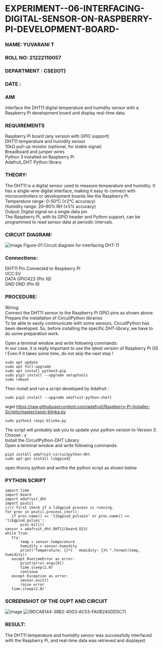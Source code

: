 # EXPERIMENT--06-INTERFACING-DIGITAL-SENSOR-ON-RASPBERRY-PI-DEVELOPMENT-BOARD-

### NAME: YUVARANI T
### ROLL NO: 21222110057
### DEPARTMENT : CSE(IOT)
### DATE :

### AIM
interface the DHT11 digital temperature and humidity sensor with a Raspberry Pi development board and display real-time data.

### REQUIREMENTS
Raspberry Pi board (any version with GPIO support)<BR>
DHT11 temperature and humidity sensor<BR>
10kΩ pull-up resistor (optional, for stable signal)<BR>
Breadboard and jumper wires<BR>
Python 3 installed on Raspberry Pi<BR>
Adafruit_DHT Python library<BR>

### THEORY:
The DHT11 is a digital sensor used to measure temperature and humidity. It has a single-wire digital interface, making it easy to connect with microcontrollers or development boards like the Raspberry Pi.<BR>
Temperature range: 0–50°C (±2°C accuracy)<BR>
Humidity range: 20–90% RH (±5% accuracy)<BR>
Output: Digital signal on a single data pin<BR>
The Raspberry Pi, with its GPIO header and Python support, can be programmed to read sensor data at periodic intervals.

### CIRCUIT DIAGRAM:
 ![image](https://github.com/user-attachments/assets/4da8be8e-498d-47cc-8d36-edeb1bc9a299)
 Figure-01 Circuit diagram for interfacing DHT-11

### Connections:

DHT11 Pin	Connected to Raspberry Pi<BR>
VCC	5V<BR>
DATA	GPIO423  (Pin 16)<BR>
GND	GND (Pin 6)<BR>

### PROCEDURE:

Wiring:<BR>
Connect the DHT11 sensor to the Raspberry Pi GPIO pins as shown above.<BR>
Prepare the installation of CircuitPython libraries<BR>
To be able to easily communicate with some sensors, CircuitPython has been developed. So, before installing the specific DHT-library, we have to do some preparation work.<BR>

Open a terminal window and write following commands:<BR>
In our case, it is really important to use the latest version of Raspberry Pi OS ! Even if it takes some time, do not skip the next step !<BR>
```
sudo apt update
sudo apt full-upgrade
sudo apt install python3-pip
sudo pip3 install --upgrade setuptools
sudo reboot
```
Then install and run a script developed by Adafruit :<BR>
```
sudo pip3 install --upgrade adafruit-python-shell
```
wget https://raw.githubusercontent.com/adafruit/Raspberry-Pi-Installer-Scripts/master/raspi-blinka.py
```
sudo python3 raspi-blinka.py
```
The script will probably ask you to update your python version to Version 3. Choose : y<BR>
Install the CircuitPython-DHT Library<BR>
Open a terminal window and write following commands:<BR>
```
pip3 install adafruit-circuitpython-dht
sudo apt-get install libgpiod2
```
open thonny python and writhe the python script as shown below 

### PYTHON SCRIPT 
 ```
import time
import board
import adafruit_dht
import psutil
//// first check if a libgpiod process is running. 
for proc in psutil.process_iter():
    if proc.name() == 'libgpiod_pulsein' or proc.name() == 'libgpiod_pulsei':
        proc.kill()
sensor = adafruit_dht.DHT11(board.D23)
while True:
    try:
        temp = sensor.temperature
        humidity = sensor.humidity
        print("Temperature: {}*C   Humidity: {}% ".format(temp, humidity))
    except RuntimeError as error:
        print(error.args[0])
        time.sleep(2.0)
        continue
    except Exception as error:
        sensor.exit()
        raise error
    time.sleep(2.0)`
```

### SCREENSHOT OF THE OUPT AND CIRCUIT 

![image](https://github.com/user-attachments/assets/ea2bd023-bac2-4085-9d05-195c6fcc9b08)
![{9DCA8144-38B2-4003-AC53-FA0B240DD5C7}](https://github.com/user-attachments/assets/0dc4d674-3290-4c53-9de6-f32a82d2ed95)

### RESULT:
The DHT11 temperature and humidity sensor was successfully interfaced with the Raspberry Pi, and real-time data was retrieved and displayed.
